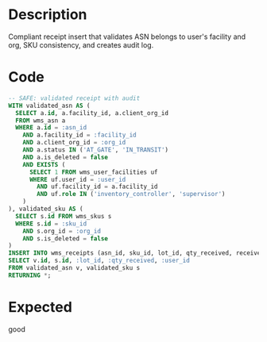 # Description

Compliant receipt insert that validates ASN belongs to user's facility and org, SKU consistency, and creates audit log.

# Code

```sql
-- SAFE: validated receipt with audit
WITH validated_asn AS (
  SELECT a.id, a.facility_id, a.client_org_id
  FROM wms_asn a
  WHERE a.id = :asn_id
    AND a.facility_id = :facility_id
    AND a.client_org_id = :org_id
    AND a.status IN ('AT_GATE', 'IN_TRANSIT')
    AND a.is_deleted = false
    AND EXISTS (
      SELECT 1 FROM wms_user_facilities uf 
      WHERE uf.user_id = :user_id 
        AND uf.facility_id = a.facility_id
        AND uf.role IN ('inventory_controller', 'supervisor')
    )
), validated_sku AS (
  SELECT s.id FROM wms_skus s 
  WHERE s.id = :sku_id 
    AND s.org_id = :org_id 
    AND s.is_deleted = false
)
INSERT INTO wms_receipts (asn_id, sku_id, lot_id, qty_received, receiver_id)
SELECT v.id, s.id, :lot_id, :qty_received, :user_id
FROM validated_asn v, validated_sku s
RETURNING *;
```

# Expected

good